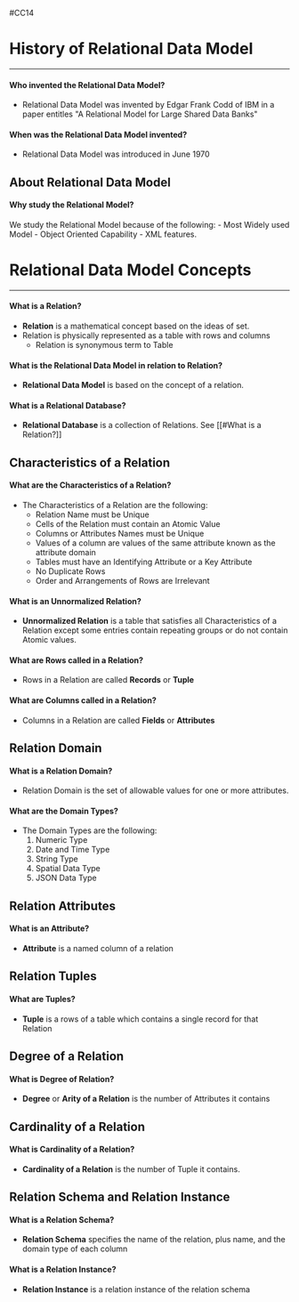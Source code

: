 #CC14 
# History of Relational Data Model
---
#### Who invented the Relational Data Model?
- Relational Data Model was invented by Edgar Frank Codd of IBM in a paper entitles "A Relational Model for Large Shared Data Banks"
#### When was the Relational Data Model invented?
- Relational Data Model was introduced in June 1970

## About Relational Data Model
#### Why study the Relational Model?
We study the Relational Model because of the following:
	-  Most Widely used Model
	- Object Oriented Capability
	- XML features.

# Relational Data Model Concepts
---
#### What is a **Relation?**
- **Relation** is a mathematical concept based on the ideas of set.
- Relation is physically represented as a table with rows and columns
	- Relation is synonymous term to Table
#### What is the **Relational Data Model** in relation to Relation?
- **Relational Data Model** is based on the concept of a relation.
#### What is a **Relational Database?**
- **Relational Database** is a collection of Relations. See [[#What is a Relation?]]
## Characteristics of a Relation
#### What are the **Characteristics of a Relation?**
- The Characteristics of a Relation are the following:
	-  Relation Name must be Unique
	- Cells of the Relation must contain an Atomic Value
	- Columns or Attributes Names must be Unique
	- Values of a column are values of the same attribute known as the attribute domain
	- Tables must have an Identifying Attribute or a Key Attribute
	- No Duplicate Rows
	- Order and Arrangements of Rows are Irrelevant
#### What is an **Unnormalized Relation?**
- **Unnormalized Relation** is a table that satisfies all Characteristics of a Relation except some entries contain repeating groups or do not contain Atomic values.
#### What are Rows called in a Relation?
- Rows in a Relation are called **Records** or **Tuple**
#### What are Columns called in a Relation?
- Columns in a Relation are called **Fields** or **Attributes**

## Relation Domain
#### What is a Relation Domain?
- Relation Domain is the set of allowable values for one or more attributes.
#### What are the Domain Types?
- The Domain Types are the following:
	1. Numeric Type
	2. Date and Time Type
	3. String Type
	4. Spatial Data Type
	5. JSON Data Type
## Relation Attributes
#### What is an **Attribute?**
- **Attribute** is a named column of a relation
## Relation Tuples
#### What are **Tuples?**
- **Tuple** is a rows of a table which contains a single record for that Relation
## Degree of a Relation
#### What is **Degree of Relation?**
- **Degree** or **Arity of a Relation** is the number of Attributes it contains
## Cardinality of a Relation
#### What is **Cardinality of a Relation?**
- **Cardinality of a Relation** is the number of Tuple it contains.
## Relation Schema and Relation Instance
#### What is a **Relation Schema?**
- **Relation Schema** specifies the name of the relation, plus name, and the domain type of each column
#### What is a **Relation Instance?**
- **Relation Instance** is a relation instance of the relation schema